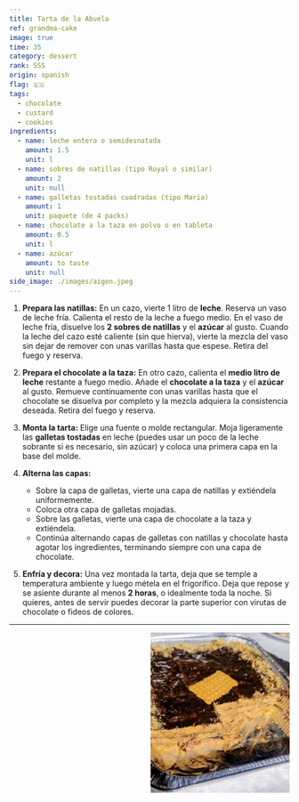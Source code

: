 ```yaml
---
title: Tarta de la Abuela
ref: grandma-cake
image: true
time: 35
category: dessert
rank: SSS
origin: spanish
flag: 🇪🇸
tags:
  - chocolate
  - custard
  - cookies
ingredients:
  - name: leche entera o semidesnatada
    amount: 1.5
    unit: l
  - name: sobres de natillas (tipo Royal o similar)
    amount: 2
    unit: null
  - name: galletas tostadas cuadradas (tipo María)
    amount: 1
    unit: paquete (de 4 packs)
  - name: chocolate a la taza en polvo o en tableta
    amount: 0.5
    unit: l
  - name: azúcar
    amount: to taste
    unit: null
side_image: ./images/aigen.jpeg
---
```


1.  **Prepara las natillas:** En un cazo, vierte 1 litro de **leche**. Reserva un vaso de leche fría. Calienta el resto de la leche a fuego medio. En el vaso de leche fría, disuelve los **2 sobres de natillas** y el **azúcar** al gusto. Cuando la leche del cazo esté caliente (sin que hierva), vierte la mezcla del vaso sin dejar de remover con unas varillas hasta que espese. Retira del fuego y reserva.

2.  **Prepara el chocolate a la taza:** En otro cazo, calienta el **medio litro de leche** restante a fuego medio. Añade el **chocolate a la taza** y el **azúcar** al gusto. Remueve continuamente con unas varillas hasta que el chocolate se disuelva por completo y la mezcla adquiera la consistencia deseada. Retira del fuego y reserva.

3.  **Monta la tarta:** Elige una fuente o molde rectangular. Moja ligeramente las **galletas tostadas** en leche (puedes usar un poco de la leche sobrante si es necesario, sin azúcar) y coloca una primera capa en la base del molde.

4.  **Alterna las capas:**
    * Sobre la capa de galletas, vierte una capa de natillas y extiéndela uniformemente.
    * Coloca otra capa de galletas mojadas.
    * Sobre las galletas, vierte una capa de chocolate a la taza y extiéndela.
    * Continúa alternando capas de galletas con natillas y chocolate hasta agotar los ingredientes, terminando siempre con una capa de chocolate.

5.  **Enfría y decora:** Una vez montada la tarta, deja que se temple a temperatura ambiente y luego métela en el frigorífico. Deja que repose y se asiente durante al menos **2 horas**, o idealmente toda la noche. Si quieres, antes de servir puedes decorar la parte superior con virutas de chocolate o fideos de colores.

---

<img src="images/grandma_cake.png" style="width:250px; float:right;"/>